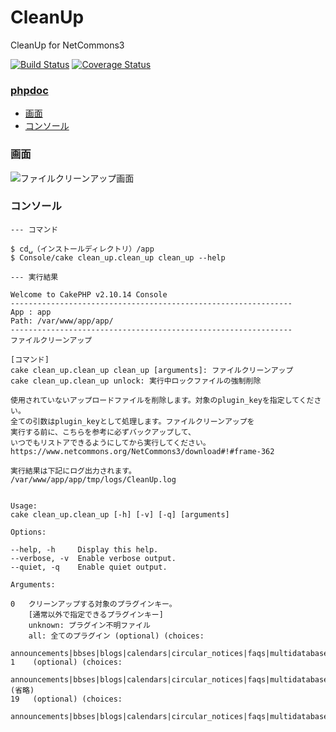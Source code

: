 # CleanUp
CleanUp for NetCommons3

[![Build Status](https://api.travis-ci.org/NetCommons3/CleanUp.svg?branch=master)](https://travis-ci.org/NetCommons3/CleanUp)
[![Coverage Status](https://coveralls.io/repos/NetCommons3/CleanUp/badge.svg?branch=master)](https://coveralls.io/r/NetCommons3/CleanUp?branch=master)

### [phpdoc](https://netcommons3.github.io/NetCommons3Docs/phpdoc/CleanUp/)

* [画面](#画面)
* [コンソール](#コンソール)

### 画面

![ファイルクリーンアップ画面](https://github.com/NetCommons3/CleanUp/wiki/images/cleanup.png)

### コンソール

```
--- コマンド

$ cd␣（インストールディレクトリ）/app
$ Console/cake clean_up.clean_up clean_up --help

--- 実行結果

Welcome to CakePHP v2.10.14 Console
---------------------------------------------------------------
App : app
Path: /var/www/app/app/
---------------------------------------------------------------
ファイルクリーンアップ

[コマンド]
cake clean_up.clean_up clean_up [arguments]: ファイルクリーンアップ
cake clean_up.clean_up unlock: 実行中ロックファイルの強制削除

使用されていないアップロードファイルを削除します。対象のplugin_keyを指定してください。
全ての引数はplugin_keyとして処理します。ファイルクリーンアップを
実行する前に、こちらを参考に必ずバックアップして、
いつでもリストアできるようにしてから実行してください。
https://www.netcommons.org/NetCommons3/download#!#frame-362

実行結果は下記にログ出力されます。
/var/www/app/app/tmp/logs/CleanUp.log


Usage:
cake clean_up.clean_up [-h] [-v] [-q] [arguments]

Options:

--help, -h     Display this help.
--verbose, -v  Enable verbose output.
--quiet, -q    Enable quiet output.

Arguments:

0   クリーンアップする対象のプラグインキー。
    [通常以外で指定できるプラグインキー]
    unknown: プラグイン不明ファイル
    all: 全てのプラグイン (optional) (choices:
    announcements|bbses|blogs|calendars|circular_notices|faqs|multidatabases|questionnaires|questionnaires|quizzes|quizzes|registrations|registrations|reservations|reservations|tasks|videos|unknown|all)
1    (optional) (choices:
    announcements|bbses|blogs|calendars|circular_notices|faqs|multidatabases|questionnaires|questionnaires|quizzes|quizzes|registrations|registrations|reservations|reservations|tasks|videos|unknown|all)
(省略)
19   (optional) (choices:
    announcements|bbses|blogs|calendars|circular_notices|faqs|multidatabases|questionnaires|questionnaires|quizzes|quizzes|registrations|registrations|reservations|reservations|tasks|videos|unknown|all)
```
